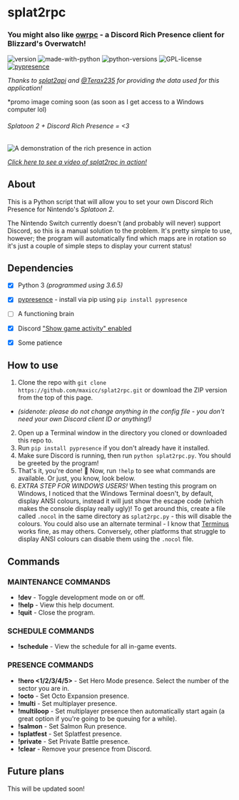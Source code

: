# splat2rpc

### You might also like [owrpc](https://git.io/owrpc) - a Discord Rich Presence client for Blizzard's Overwatch!

![version](https://img.shields.io/badge/version-1.2.2-yellow.svg)
![made-with-python](https://img.shields.io/badge/Made%20with-Python-informational.svg)
![python-versions](https://img.shields.io/badge/python-3.5%20|%203.6%20|%203.7-critical.svg)
![GPL-license](https://img.shields.io/badge/license-GPLv3-green.svg)
[![pypresence](https://img.shields.io/badge/using-pypresence-00bb88.svg?logo=discord&logoWidth=20)](https://github.com/qwertyquerty/pypresence)

*Thanks to [splat2api](https://github.com/splat2api/api) and [@Terax235](https://github.com/Terax235) for providing the data used for this application!*

*promo image coming soon (as soon as I get access to a Windows computer lol)

###### Splatoon 2 + Discord Rich Presence = <3

![A demonstration of the rich presence in action](https://l.maxic.me/U25UA)

[*Click here to see a video of splat2rpc in action!*](https://l.maxic.me/aO-oT)

## About

This is a Python script that will allow you to set your own Discord Rich Presence for Nintendo's *Splatoon 2*.

The Nintendo Switch currently doesn't (and probably will never) support Discord, so this is a manual solution to the problem. It's pretty simple to use, however; the program will automatically find which maps are in rotation so it's just a couple of simple steps to display your current status!

## Dependencies

- [x] Python 3 *(programmed using 3.6.5)*

- [x] [pypresence](https://github.com/qwertyquerty/pypresence) - install via pip using `pip install pypresence`

- [ ] A functioning brain

- [x] Discord ["Show game activity" enabled](https://i.imgur.com/VBAU5Cg.png)

- [x] Some patience

## How to use

1. Clone the repo with `git clone https://github.com/maxicc/splat2rpc.git` or download the ZIP version from the top of this page.
* *(sidenote: please do not change anything in the config file - you don't need your own Discord client ID or anything!)*
2. Open up a Terminal window in the directory you cloned or downloaded this repo to.
3. Run `pip install pypresence` if you don't already have it installed.
4. Make sure Discord is running, then run `python splat2rpc.py`. You should be greeted by the program!
5. That's it, you're done! 🎉 Now, run `!help` to see what commands are available. Or just, you know, look below.
6. *EXTRA STEP FOR WINDOWS USERS!* When testing this program on Windows, I noticed that the Windows Terminal doesn't, by default, display ANSI colours, instead it will just show the escape code (which makes the console display really ugly)! To get around this, create a file called `.nocol` in the same directory as `splat2rpc.py` - this will disable the colours. You could also use an alternate terminal - I know that [Terminus](https://eugeny.github.io/terminus/) works fine, as may others. Conversely, other platforms that struggle to display ANSI colours can disable them using the `.nocol` file.

## Commands
### MAINTENANCE COMMANDS
* **!dev** - Toggle development mode on or off.
* **!help** - View this help document.
* **!quit** - Close the program.

### SCHEDULE COMMANDS
* **!schedule** - View the schedule for all in-game events.

### PRESENCE COMMANDS
* **!hero <1/2/3/4/5>** - Set Hero Mode presence. Select the number of the sector you are in.
* **!octo** - Set Octo Expansion presence.
* **!multi** - Set multiplayer presence.
* **!multiloop** - Set multiplayer presence then automatically start again (a great option if you're going to be queuing for a while).
* **!salmon** - Set Salmon Run presence.
* **!splatfest** - Set Splatfest presence.
* **!private** - Set Private Battle presence.
* **!clear** - Remove your presence from Discord.

## Future plans

This will be updated soon!
